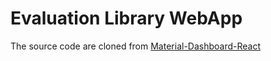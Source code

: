 # Evaluation Library WebApp

The source code are cloned from [Material-Dashboard-React](https://github.com/creativetimofficial/material-dashboard-react)

